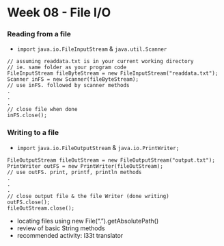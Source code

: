 # Week 08 - File I/O

### Reading from a file

- `import` `java.io.FileInputStream` & `java.util.Scanner`

```
// assuming readdata.txt is in your current working directory
// ie. same folder as your program code
FileInputStream fileByteStream = new FileInputStream("readdata.txt");
Scanner inFS = new Scanner(fileByteStream);
// use inFS. followed by scanner methods
.
.
.
// close file when done
inFS.close();
```

### Writing to a file

- `import` `java.io.FileOutputStream` & `java.io.PrintWriter;`

```
FileOutputStream fileOutStream = new FileOutputStream("output.txt");
PrintWriter outFS = new PrintWriter(fileOutStream);
// use outFS. print, printf, println methods
.
.
.
// close output file & the file Writer (done writing)
outFS.close();
fileOutStream.close();
```

- locating files using new File(“.”).getAbsolutePath()
- review of basic String methods
- recommended activity: l33t translator
